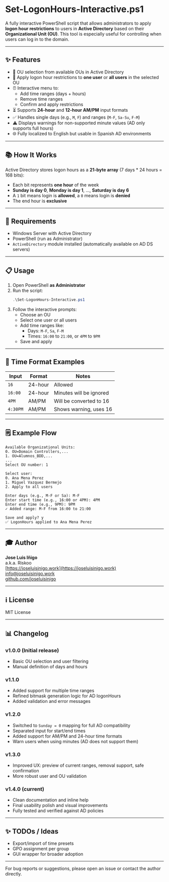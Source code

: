 # Set-LogonHours-Interactive.ps1

A fully interactive PowerShell script that allows administrators to apply **logon hour restrictions** to users in **Active Directory** based on their **Organizational Unit (OU)**. This tool is especially useful for controlling when users can log in to the domain.

---

## ✨ Features

- 🏢 OU selection from available OUs in Active Directory
- 👤 Apply logon hour restrictions to **one user** or **all users** in the selected OU
- ⏰ Interactive menu to:
  - Add time ranges (days + hours)
  - Remove time ranges
  - Confirm and apply restrictions
- ⏳ Supports **24-hour** and **12-hour AM/PM** input formats
- ✅ Handles single days (e.g., `M`, `F`) and ranges (`M-F`, `Sa-Su`, `F-M`)
- ⚠ Displays warnings for non-supported minute values (AD only supports full hours)
- 🌐 Fully localized to English but usable in Spanish AD environments

---

## 📚 How It Works

Active Directory stores logon hours as a **21-byte array** (7 days * 24 hours = 168 bits):
- Each bit represents **one hour** of the week
- **Sunday is day 0**, **Monday is day 1**, ..., **Saturday is day 6**
- A `1` bit means login is **allowed**, a `0` means login is **denied**
- The end hour is **exclusive**

---

## 🔧 Requirements

- Windows Server with Active Directory
- PowerShell (run as Administrator)
- `ActiveDirectory` module installed (automatically available on AD DS servers)

---

## 📋 Usage

1. Open PowerShell **as Administrator**
2. Run the script:
   ```powershell
   .\Set-LogonHours-Interactive.ps1
   ```
3. Follow the interactive prompts:
   - Choose an OU
   - Select one user or all users
   - Add time ranges like:
     - Days: `M-F`, `Sa`, `F-M`
     - Times: `16:00` to `21:00`, or `4PM` to `9PM`
   - Save and apply

---

## 🔸 Time Format Examples

| Input       | Format    | Notes                         |
|-------------|-----------|-------------------------------|
| `16`        | 24-hour   | Allowed                       |
| `16:00`     | 24-hour   | Minutes will be ignored       |
| `4PM`       | AM/PM     | Will be converted to 16       |
| `4:30PM`    | AM/PM     | Shows warning, uses 16        |

---

## 🗒️ Example Flow
```
Available Organizational Units:
0. OU=Domain Controllers,...
1. OU=Alumnos_BDD,...
...
Select OU number: 1

Select user:
0. Ana Mena Perez
1. Miguel Vazquez Bermejo
2. Apply to all users

Enter days (e.g., M-F or Sa): M-F
Enter start time (e.g., 16:00 or 4PM): 4PM
Enter end time (e.g., 9PM): 9PM
✓ Added range: M-F from 16:00 to 21:00

Save and apply? y
✅ LogonHours applied to Ana Mena Perez
```

---

## 🎓 Author
**Jose Luis Iñigo**  
a.k.a. Riskoo  
[https://joseluisinigo.work](https://joseluisinigo.work)  
info@joseluisinigo.work  
[github.com/joseluisinigo](https://github.com/joseluisinigo)

---

## ℹ️ License
MIT License

---

## 📊 Changelog

### v1.0.0 (Initial release)
- Basic OU selection and user filtering
- Manual definition of days and hours

### v1.1.0
- Added support for multiple time ranges
- Refined bitmask generation logic for AD logonHours
- Added validation and error messages

### v1.2.0
- Switched to `Sunday = 0` mapping for full AD compatibility
- Separated input for start/end times
- Added support for AM/PM and 24-hour time formats
- Warn users when using minutes (AD does not support them)

### v1.3.0
- Improved UX: preview of current ranges, removal support, safe confirmation
- More robust user and OU validation

### v1.4.0 (current)
- Clean documentation and inline help
- Final usability polish and visual improvements
- Fully tested and verified against AD policies

---

## ✨ TODOs / Ideas
- Export/import of time presets
- GPO assignment per group
- GUI wrapper for broader adoption

---

For bug reports or suggestions, please open an issue or contact the author directly.

